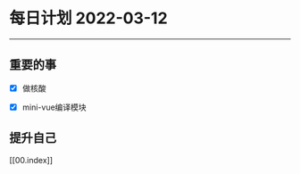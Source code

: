 #  每日计划 2022-03-12
---
## 重要的事
- [x]  做核酸
- [x]  mini-vue编译模块




## 提升自己

  



[[00.index]]









